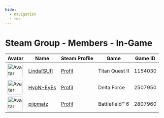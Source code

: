```yaml
---
hide:
  - navigation
  - toc
---
```

# Steam Group - Members - In-Game

<table id="charts-table" class="display" style="width:100%">
            <thead>
                <tr>
                    <th>Avatar</th>
                    <th>Name</th>
                    <th>Steam Profile</th>
                    <th>Game</th>
                    <th>Game ID</th>
                </tr>
            </thead>
            <tbody>
        <tr>
<td><img src="https://avatars.steamstatic.com/715689713a0bd4a947c884e2bfa8b8f2b124ea9d_full.jpg" alt="Avatar" style="width:48px;height:48px;border-radius:4px;"></td>
<td><a href="/player/76561197985981461">Linda[SUI]</a></td>
<td><a href="https://steamcommunity.com/profiles/76561197985981461/" target="_blank">Profil</a></td>
<td>Titan Quest II</td>
<td>1154030</td>
</tr>
<tr>
<td><img src="https://avatars.steamstatic.com/18cf9e93edbe79213f24fd277a0c8fc05e9ec68f_full.jpg" alt="Avatar" style="width:48px;height:48px;border-radius:4px;"></td>
<td><a href="/player/76561198001272059">HypN-EyEs</a></td>
<td><a href="https://steamcommunity.com/id/HypN-EyEs/" target="_blank">Profil</a></td>
<td>Delta Force</td>
<td>2507950</td>
</tr>
<tr>
<td><img src="https://avatars.steamstatic.com/d80dda23bd7aac56321ff3e591ac4ad9cdee53e6_full.jpg" alt="Avatar" style="width:48px;height:48px;border-radius:4px;"></td>
<td><a href="/player/76561198130026522">piipmatz</a></td>
<td><a href="https://steamcommunity.com/id/piipmatz_ch/" target="_blank">Profil</a></td>
<td>Battlefield™ 6</td>
<td>2807960</td>
</tr>
</tbody>
</table>
